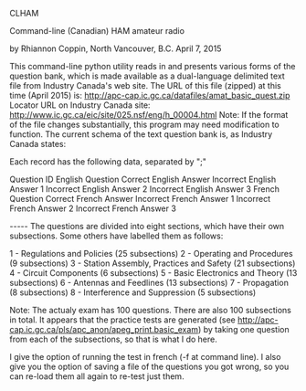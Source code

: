 CLHAM

Command-line (Canadian) HAM amateur radio

by Rhiannon Coppin, North Vancouver, B.C.
April 7, 2015

This command-line python utility reads in and presents various forms of the question bank, which is made available as a dual-language delimited text file from Industry Canada's web site.
The URL of this file (zipped) at this time (April 2015) is: http://apc-cap.ic.gc.ca/datafiles/amat_basic_quest.zip
Locator URL on Industry Canada site: http://www.ic.gc.ca/eic/site/025.nsf/eng/h_00004.html
Note: If the format of the file changes substantially, this program may need modification to function.
The current schema of the text question bank is, as Industry Canada states:

Each record has the following data, separated by ";"

Question ID
English Question
Correct English Answer
Incorrect English Answer 1
Incorrect English Answer 2
Incorrect English Answer 3
French Question
Correct French Answer
Incorrect French Answer 1
Incorrect French Answer 2
Incorrect French Answer 3

----- The questions are divided into eight sections, which have their own subsections.
Some others have labelled them as follows:

1 - Regulations and Policies (25 subsections)
2 - Operating and Procedures (9 subsections)
3 - Station Assembly, Practices and Safety (21 subsections)
4 - Circuit Components (6 subsections)
5 - Basic Electronics and Theory (13 subsections)
6 - Antennas and Feedlines (13 subsections)
7 - Propagation (8 subsections)
8 - Interference and Suppression (5 subsections)

Note: The actualy exam has 100 questions. There are also 100 subsections in total.
It appears that the practice tests are generated (see http://apc-cap.ic.gc.ca/pls/apc_anon/apeg_print.basic_exam)
by taking one question from each of the subsections, so that is what I do here.


I give the option of running the test in french (-f at command line).
I also give you the option of saving a file of the questions you got wrong, so you can re-load them all again to re-test just them.